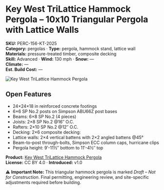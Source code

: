 # Key West TriLattice Hammock Pergola – 10x10 Triangular Pergola with Lattice Walls
**SKU:** PERC-156-KT-2025  
**Category:** pergolas · **Type:** pergola, hammock stand, lattice wall  
**Materials:** pressure-treated timber, composite decking  
**Skill:** Advanced · **Wind:** 130 mph · **Snow:** —  
**Climate:** —  
**Est. Build Cost:** —

![Key West TriLattice Hammock Pergola](https://i.etsystatic.com/59867749/r/il/15e316/7113793494/il_fullxfull.7113793494_bovg.jpg)

## Open Features
- 24×24×18 in reinforced concrete footings 
- 6×6 SP No.2 posts on Simpson ABU66Z post bases
- Beams: 6×8 SP No.2 (4 pieces)
- Joists: 2×8 SP No.2 @16″ O.C.
- Rafters: 2×10 SP No.2 @12″ O.C.
- Decking: 2×6 composite decking:
- Lattice walls: 2×4 vertical battens with 2×2 angled battens @45°
- Beam-to-post through-bolts, Simpson ECC column caps, hurricane clips
- Pergola height: 9′-11½″ bottom to 11′-4½″ top

**Product:** [Key West TriLattice Hammock Pergola](https://bamboodesignsplans.etsy.com/listing/4353154071/key-west-trilattice-hammock-pergola-plan)  
**License:** CC BY 4.0 · **Introduced:** v1.0  

⚠️ **Important Note:** This triangular hammock pergola is marked *Draft – Not for Construction*. Final permitting, engineering review, and site-specific adjustments required before building.  
